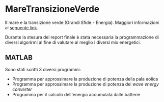# MareTransizioneVerde
Il mare e la transizione verde (Grandi Sfide - Energia). Maggiori informazioni al [seguente link](https://didattica.polito.it/pls/portal30/gap.pkg_guide.viewGap?p_cod_ins=01DEDMN&p_a_acc=2024&p_header=S&p_lang=&multi=N).

Durante la stesura del report finale è stata necessaria la programmazione di diversi algorirmi al fine di valutare al meglio i diversi mix energetici.

## MATLAB

Sono stati scritti 3 diversi programmi:

- Programma per approssimare la produzione di potenza della pala eolica
- Programma per approssimare la produzione di potenza del *wave energy converter*
- Programma per il calcolo dell'energia accumulata dalle batterie


